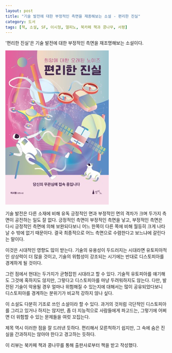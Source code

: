 ```yaml
---
layout: post
title: "기술 발전에 대한 부정적인 측면을 재종해보는 소설 - 편리한 진실"
category: 도서
tags: [책, 소설, SF, 이시형, 델피노, 북카페 책과 콩나무, 서평]
---
```


'편리한 진실'은
기술 발전에 대한 부정적인 측면을 재조명해보는 소설이다.

![표지](/images/convenient-truth-book-h480.jpg)

기술 발전은 다른 소재에 비해 유독 긍정적인 면과 부정적인 면의 격차가 크며
두가지 측면이 공전하는 일도 잘 없다.
긍정적인 측면이 부정적인 측면을 낳고, 부정적인 측면은 다시 긍정적인 측면에 의해 보완되다보니
어느 한쪽이 다른 쪽에 비해 월등히 크게 나타날 수 밖에 없기 때문이다.
결국 최종적으로 어느 측면으로 수렴한다고 보느냐에 갈린다는 말이다.

이것은 시대적인 영향도 많이 받는다.
기술의 유용성이 두드러지는 시대라면 유토피아적인 상상력이 더 많을 것이고,
기술의 위험성이 강조되는 시기에는 반대로 디스토피아를 경계하게 될 것이다.

그런 점에서 현대는 두가지가 균형잡힌 시대라고 할 수 있다.
기술적 유토피아를 얘기해도 그것에 혹하지도 않지만,
그렇다고 디스토피아를 마냥 두려워하지도 않는다.
다만, 발전된 기술이 악용될 경우 얼마나 위험해질 수 있는지에 대해서는 많이 공유되었다보니
디스토피아를 경계하는 분위기가 비교적 강하지 않나 싶다.

이 소설도 다분히 기조로 쓰인 소설이라 할 수 있다.
과거의 것처럼 극단적인 디스토피아를 그리고 있거나 하지는 않지만,
좀 더 지능적으로 사람들에게 파고드는, 그렇기에 어쩌면 더 위험할 수 있는 문제들을 여럿 꼬집는다.

제목 역시 이러한 점을 잘 드러낸 듯하다.
편리해서 모른척하기 쉽지만, 그 속에 숨은 진실을 간과하지는 않아야 한다고 경고하는 듯하다.



<div class="im im-info">
이 리뷰는 북카페 책과 콩나무를 통해 출판사로부터 책을 받고 작성했다.
</div>
